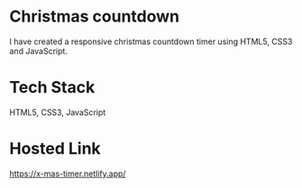# Christmas countdown
I have created a responsive christmas countdown timer using HTML5, CSS3 and JavaScript.
# Tech Stack
HTML5, CSS3, JavaScript
# Hosted Link
https://x-mas-timer.netlify.app/
